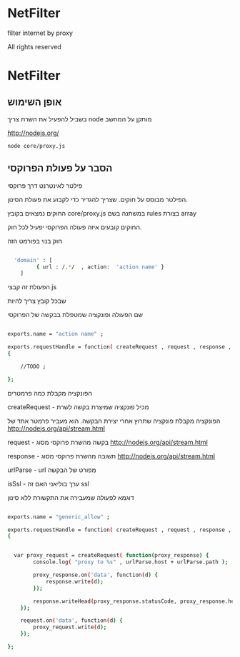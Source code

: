 NetFilter
=========

filter internet by proxy 

All rights reserved


NetFilter
=========


## אופן השימוש

בשביל להפעיל את השרת צריך node מותקן על המחשב

http://nodejs.org/

```sh
node core/proxy.js
```

## הסבר על פעולת הפרוקסי

פילטר לאינטרנט דרך פרוקסי

הפילטר מבוסס על חוקים. שצריך להגדיר כדי לקבוע את פעולת הסינון.

החוקים נמצאים בקובץ core/proxy.js במשתנה בשם rules בצורת array 

החוקים קובעים איזה פעולה הפרוקסי יפעיל לכל חוק.

חוק בנוי בפורמט הזה

```sh

  'domain' : [
		 { url : /.*/  , action:  'action name' }
	]

```

הפעולת זה קבצי js 

שבכל קובץ צריך להיות 

שם הפעולה
ופונקציה שמטפלת בבקשה של הפרוקסי


```sh

exports.name = "action name" ;

exports.requestHandle = function( createRequest , request , response , urlParse,  isSsl )
{

    //TODO ;  

};

```


הפונקציה מקבלת כמה פרמטרים

createRequest - מכיל פונקציה שמיצרת בקשה לשרת 

הפונקציה מקבלת פונקציה שתרוץ אחרי יצירת הבקשה.
הוא מעביר פרמטר אחד של http://nodejs.org/api/stream.html

request - בקשה מהשרת פרוקסי מסוג http://nodejs.org/api/stream.html

response - תשובה מהשרת פרוקסי מסוג http://nodejs.org/api/stream.html

urlParse - url מפורט של הבקשה

isSsl - ערך בוליאני האם זה ssl 


דוגמא לפעולה שמעבירה את התקשורת ללא סינון

```sh

exports.name = "generic_allow" ;

exports.requestHandle = function( createRequest , request , response , urlParse,  isSsl )
{


  var proxy_request = createRequest( function(proxy_response) {
		console.log( "proxy to %s" , urlParse.host + urlParse.path );

		proxy_response.on('data', function(d) {
			response.write(d);
		});

		response.writeHead(proxy_response.statusCode, proxy_response.headers);
	});

	request.on('data', function(d) {
		proxy_request.write(d);
	});

};

```


